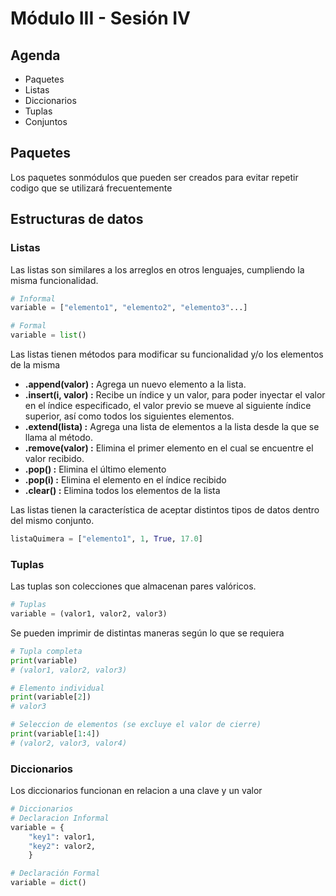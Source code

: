 # Módulo III - Sesión IV

## Agenda

- Paquetes
- Listas
- Diccionarios
- Tuplas
- Conjuntos

## Paquetes

Los paquetes sonmódulos que pueden ser creados para evitar repetir codigo que se utilizará frecuentemente

## Estructuras de datos

### Listas

Las listas son similares a los arreglos en otros lenguajes, cumpliendo la misma funcionalidad.

```python
# Informal
variable = ["elemento1", "elemento2", "elemento3"...]

# Formal
variable = list()
```

Las listas tienen métodos para modificar su funcionalidad y/o los elementos de la misma

- **.append(valor) :** Agrega un nuevo elemento a la lista.
- **.insert(i, valor) :** Recibe un índice y un valor, para poder inyectar el valor en el índice especificado, el valor previo se mueve al siguiente índice superior, así como todos los siguientes elementos.
- **.extend(lista) :** Agrega una lista de elementos a la lista desde la que se llama al método.
- **.remove(valor) :** Elimina el primer elemento en el cual se encuentre el valor recibido.
- **.pop() :** Elimina el último elemento
- **.pop(i) :** Elimina el elemento en el índice recibido
- **.clear() :** Elimina todos los elementos de la lista

Las listas tienen la característica de aceptar distintos tipos de datos dentro del mismo conjunto.

```python
listaQuimera = ["elemento1", 1, True, 17.0]
```

### Tuplas

Las tuplas son colecciones que almacenan pares valóricos.

```python
# Tuplas
variable = (valor1, valor2, valor3)
```

Se pueden imprimir de distintas maneras según lo que se requiera

```python
# Tupla completa
print(variable)
# (valor1, valor2, valor3)

# Elemento individual
print(variable[2])
# valor3

# Seleccion de elementos (se excluye el valor de cierre)
print(variable[1:4])
# (valor2, valor3, valor4)
```

### Diccionarios

Los diccionarios funcionan en relacion a una clave y un valor

```python
# Diccionarios
# Declaracion Informal
variable = {
    "key1": valor1,
    "key2": valor2,
    }

# Declaración Formal
variable = dict()
```
